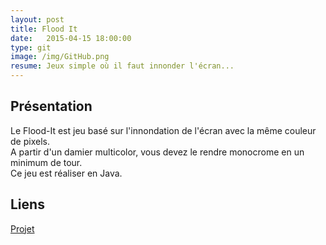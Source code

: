 ```yaml
---
layout: post
title: Flood It
date:   2015-04-15 18:00:00
type: git
image: /img/GitHub.png
resume: Jeux simple où il faut innonder l'écran...
---
```


<h2>Présentation</h2>
<p>
	Le Flood-It est jeu basé sur l'innondation de l'écran avec la même couleur de pixels.<br/>
A partir d'un damier multicolor, vous devez le rendre monocrome en un minimum de tour.<br/>
Ce jeu est réaliser en Java.
</p>
<h2>Liens</h2>
<a href="https://gitlab.com/VVOYER/FloodIt">Projet</a>
